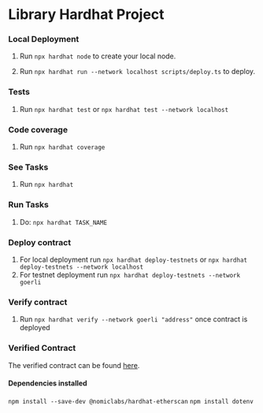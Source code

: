 # Library Hardhat Project

### Local Deployment

1. Run `npx hardhat node` to create your local node.

2. Run `npx hardhat run --network localhost scripts/deploy.ts` to deploy.

### Tests

1. Run `npx hardhat test` or `npx hardhat test --network localhost`

### Code coverage

1. Run `npx hardhat coverage`

### See Tasks

1. Run `npx hardhat`

### Run Tasks

1. Do: `npx hardhat TASK_NAME`

### Deploy contract

1. For local deployment run `npx hardhat deploy-testnets` or `npx hardhat deploy-testnets --network localhost`
1. For testnet deployment run `npx hardhat deploy-testnets --network goerli`

### Verify contract

1. Run `npx hardhat verify --network goerli "address"` once contract is deployed

### Verified Contract

The verified contract can be found [here](https://goerli.etherscan.io/address/0xCF8bD1b5EAEfFd6aB9ae511743D4AeeF03aDB424#code).

#### Dependencies installed

`npm install --save-dev @nomiclabs/hardhat-etherscan`
`npm install dotenv `
